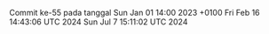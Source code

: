 Commit ke-55 pada tanggal Sun Jan 01 14:00 2023 +0100
Fri Feb 16 14:43:06 UTC 2024
Sun Jul  7 15:11:02 UTC 2024
